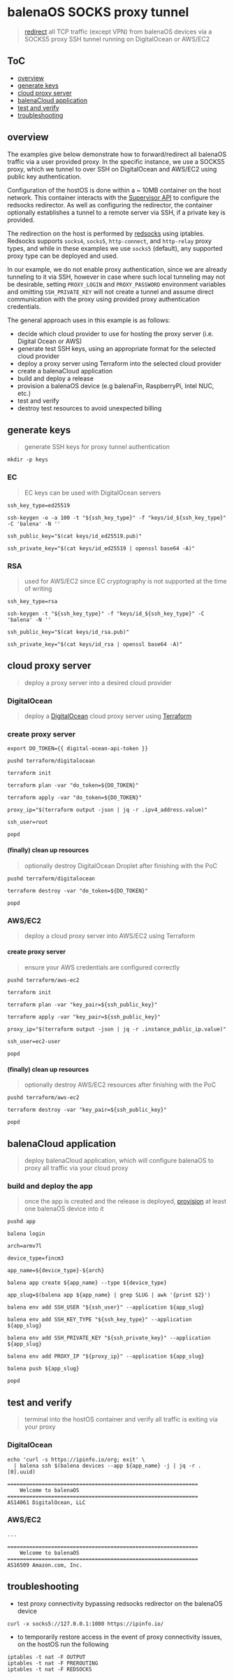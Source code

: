 # balenaOS SOCKS proxy tunnel
> [redirect](https://www.balena.io/docs/reference/OS/network/2.x/#connecting-behind-a-proxy) all TCP traffic (except VPN) from balenaOS devices via a SOCKS5 proxy SSH tunnel running on DigitalOcean or AWS/EC2


## ToC
* [overview](#overview)
* [generate keys](#generate-keys)
* [cloud proxy server](#cloud-proxy-server)
* [balenaCloud application](#balenacloud-application)
* [test and verify](#test-and-verify)
* [troubleshooting](#troubleshooting)


## overview
The examples give below demonstrate how to forward/redirect all balenaOS traffic via a 
user provided proxy. In the specific instance, we use a SOCKS5 proxy, which we tunnel to 
over SSH on DigitalOcean and AWS/EC2 using public key authentication.

Configuration of the hostOS is done within a ~ 10MB container on the host network. This 
container interacts with the [Supervisor API](https://www.balena.io/docs/reference/supervisor/supervisor-api/) 
to configure the redsocks redirector. As well as configuring the redirector, the 
container optionally establishes a tunnel to a remote server via SSH, if a private key is 
provided.

The redirection on the host is performed by [redsocks](https://github.com/darkk/redsocks) 
using iptables. Redsocks supports `socks4`, `socks5`, `http-connect`, and `http-relay` proxy 
types, and while in these examples we use `socks5` (default), any supported proxy type 
can be deployed and used.

In our example, we do not enable proxy authentication, since we are already tunneling to 
it via SSH, however in case where such local tunneling may not be desirable, setting 
`PROXY_LOGIN` and `PROXY_PASSWORD` environment variables and omitting `SSH_PRIVATE_KEY` 
will not create a tunnel and assume direct communication with the proxy using provided 
proxy authentication credentials.

The general approach uses in this example is as follows:

* decide which cloud provider to use for hosting the proxy server (i.e. Digital Ocean or AWS)
* generate test SSH keys, using an appropriate format for the selected cloud provider
* deploy a proxy server using Terraform into the selected cloud provider
* create a balenaCloud application
* build and deploy a release
* provision a balenaOS device (e.g balenaFin, RaspberryPi, Intel NUC, etc.)
* test and verify
* destroy test resources to avoid unexpected billing


## generate keys
> generate SSH keys for proxy tunnel authentication

    mkdir -p keys


### EC
> EC keys can be used with DigitalOcean servers

    ssh_key_type=ed25519

    ssh-keygen -o -a 100 -t "${ssh_key_type}" -f "keys/id_${ssh_key_type}" -C 'balena' -N ''

    ssh_public_key="$(cat keys/id_ed25519.pub)"

    ssh_private_key="$(cat keys/id_ed25519 | openssl base64 -A)"


### RSA
> used for AWS/EC2 since EC cryptography is not supported at the time of writing

    ssh_key_type=rsa

    ssh-keygen -t "${ssh_key_type}" -f "keys/id_${ssh_key_type}" -C 'balena' -N ''

    ssh_public_key="$(cat keys/id_rsa.pub)"

    ssh_private_key="$(cat keys/id_rsa | openssl base64 -A)"


## cloud proxy server
> deploy a proxy server into a desired cloud provider

### DigitalOcean
> deploy a [DigitalOcean](https://cloud.digitalocean.com/account/api/tokens) cloud proxy server using [Terraform](https://www.terraform.io/downloads.html)

### create proxy server

    export DO_TOKEN={{ digital-ocean-api-token }}
    
    pushd terraform/digitalocean
    
    terraform init

    terraform plan -var "do_token=${DO_TOKEN}"  
  
    terraform apply -var "do_token=${DO_TOKEN}"
    
    proxy_ip="$(terraform output -json | jq -r .ipv4_address.value)"

    ssh_user=root

    popd

#### (finally) clean up resources
> optionally destroy DigitalOcean Droplet after finishing with the PoC

    pushd terraform/digitalocean

    terraform destroy -var "do_token=${DO_TOKEN}"

    popd


### AWS/EC2
> deploy a cloud proxy server into AWS/EC2 using Terraform

#### create proxy server
> ensure your AWS credentials are configured correctly

    pushd terraform/aws-ec2

    terraform init

    terraform plan -var "key_pair=${ssh_public_key}"

    terraform apply -var "key_pair=${ssh_public_key}"

    proxy_ip="$(terraform output -json | jq -r .instance_public_ip.value)"
    
    ssh_user=ec2-user

    popd


#### (finally) clean up resources
> optionally destroy AWS/EC2 resources after finishing with the PoC

    pushd terraform/aws-ec2

    terraform destroy -var "key_pair=${ssh_public_key}"

    popd


## balenaCloud application
> deploy balenaCloud application, which will configure balenaOS to proxy all traffic via your cloud proxy

### build and deploy the app
> once the app is created and the release is deployed, [provision](https://www.balena.io/docs/learn/getting-started/raspberrypi3/nodejs/#add-your-first-device) at least one balenaOS device into it

    pushd app

    balena login

    arch=armv7l

    device_type=fincm3

    app_name=${device_type}-${arch}

    balena app create ${app_name} --type ${device_type}

    app_slug=$(balena app ${app_name} | grep SLUG | awk '{print $2}')

    balena env add SSH_USER "${ssh_user}" --application ${app_slug}

    balena env add SSH_KEY_TYPE "${ssh_key_type}" --application ${app_slug}

    balena env add SSH_PRIVATE_KEY "${ssh_private_key}" --application ${app_slug}

    balena env add PROXY_IP "${proxy_ip}" --application ${app_slug}

    balena push ${app_slug}
    
    popd


## test and verify
> terminal into the hostOS container and verify all traffic is exiting via your proxy

### DigitalOcean

    echo 'curl -s https://ipinfo.io/org; exit' \
      | balena ssh $(balena devices --app ${app_name} -j | jq -r .[0].uuid)

	=============================================================
		Welcome to balenaOS
	=============================================================
	AS14061 DigitalOcean, LLC


### AWS/EC2

    ...
    
	=============================================================
		Welcome to balenaOS
	=============================================================
	AS16509 Amazon.com, Inc.


## troubleshooting

* test proxy connectivity bypassing redsocks redirector on the balenaOS device

```
curl -x socks5://127.0.0.1:1080 https://ipinfo.io/
```

* to temporarily restore access in the event of proxy connectivity issues, on the hostOS run the following

```
iptables -t nat -F OUTPUT
iptables -t nat -F PREROUTING
iptables -t nat -F REDSOCKS
```
